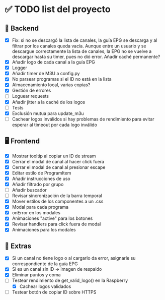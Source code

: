 # ✅ TODO list del proyecto

## 🔧 Backend
- [x] Fix: si no se descargó la lista de canales, la guía EPG se descarga y al filtrar por los canales queda vacía. Aunque entre un usuario y se descargue correctamente la lista de canales, la EPG no se vuelve a descargar hasta su timer, pues no dió error. Añadir caché permanente?
- [x] Añadir logo de cada canal a la guía EPG
- [x] Logger
- [x] Añadir timer de M3U a config.py
- [x] No parsear programas si el ID no está en la lista
- [x] Almacenamiento local, varias copias?
- [x] Gestión de errores
- [ ] Loguear requests
- [x] Añadir jitter a la caché de los logos
- [ ] Tests
- [x] Exclusión mutua para update_m3u
- [ ] Cachear logos inválidos si hay problemas de rendimiento para evitar esperar al timeout por cada logo inválido

## 🖥️ Frontend
- [x] Mostrar tooltip al copiar un ID de stream
- [x] Cerrar el modal de canal al hacer click fuera
- [x] Cerrar el modal de canal al presionar escape
- [x] Editar estilo de ProgramItem
- [x] Añadir instrucciones de uso
- [x] Añadir filtrado por grupo
- [ ] Añadir buscador
- [ ] Revisar sincronización de la barra temporal
- [x] Mover estilos de los componentes a un .css
- [x] Modal para cada programa
- [x] onError en los modales
- [x] Animaciones "active" para los botones
- [x] Revisar handlers para click fuera de modal
- [x] Animaciones para los modales

## 🧪 Extras
- [x] Si un canal no tiene logo o al cargarlo da error, asignarle su correspondiente de la guía EPG
- [x] Si es un canal sin ID -> imagen de respaldo
- [x] Eliminar puntos y coma
- [ ] Testear rendimiento de get_valid_logo() en la Raspberry
    - [x] Cachear logos validados
- [ ] Testear botón de copiar ID sobre HTTPS